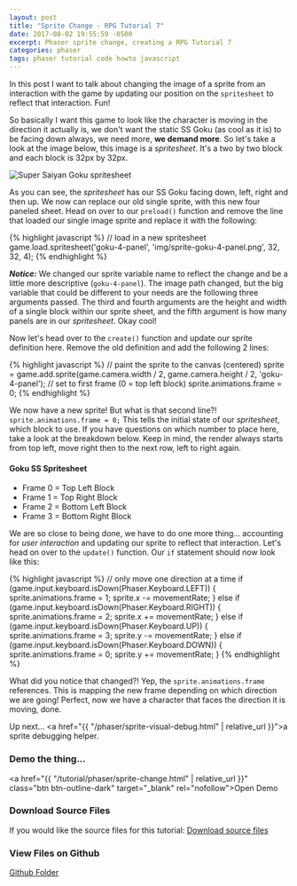 ```yaml
---
layout: post
title: "Sprite Change - RPG Tutorial 7"
date: 2017-08-02 19:55:59 -0500
excerpt: Phaser sprite change, creating a RPG Tutorial 7
categories: phaser
tags: phaser tutorial code howto javascript
---
```


In this post I want to talk about changing the image of a sprite from an interaction with the game by updating our position on the `spritesheet` to reflect that interaction. Fun!

So basically I want this game to look like the character is moving in the direction it actually is, we don't want the static SS Goku (as cool as it is) to be facing down always, we need more, **we demand more**. So let's take a look at the image below, this image is a *spritesheet*. It's a two by two block and each block is 32px by 32px.

<div class="img-wrapper">
  <img class="img" src="/assets/img/phaser/sprite/sprite-goku-4-panel.png" alt="Super Saiyan Goku spritesheet">
</div>

As you can see, the *spritesheet* has our SS Goku facing down, left, right and then up. We now can replace our old single sprite, with this new four paneled sheet. Head on over to our `preload()` function and remove the line that loaded our single image sprite and replace it with the following:

{% highlight javascript %}
// load in a new spritesheet
game.load.spritesheet('goku-4-panel', 'img/sprite-goku-4-panel.png', 32, 32, 4);
{% endhighlight %}

***Notice:*** We changed our sprite variable name to reflect the change and be a little more descriptive (`goku-4-panel`). The image path changed, but the big variable that could be different to your needs are the following three arguments passed. The third and fourth arguments are the height and width of a single block within our sprite sheet, and the fifth argument is how many panels are in our *spritesheet*. Okay cool!

Now let's head over to the `create()` function and update our sprite definition here. Remove the old definition and add the following 2 lines:

{% highlight javascript %}
// paint the sprite to the canvas (centered)
sprite = game.add.sprite(game.camera.width / 2, game.camera.height / 2, 'goku-4-panel');
// set to first frame (0 = top left block)
sprite.animations.frame = 0;
{% endhighlight %}

We now have a new sprite! But what is that second line?! `sprite.animations.frame = 0;` This tells the initial state of our *spritesheet*, which block to use. If you have questions on which number to place here, take a look at the breakdown below. Keep in mind, the render always starts from top left, move right then to the next row, left to right again.

#### Goku SS Spritesheet
* Frame 0 = Top Left Block
* Frame 1 = Top Right Block
* Frame 2 = Bottom Left Block
* Frame 3 = Bottom Right Block

We are so close to being done, we have to do one more thing... accounting for *user interaction* and updating our sprite to reflect that interaction. Let's head on over to the `update()` function. Our `if` statement should now look like this:

{% highlight javascript %}
// only move one direction at a time
if (game.input.keyboard.isDown(Phaser.Keyboard.LEFT)) {
  sprite.animations.frame = 1;
  sprite.x -= movementRate;
} else if (game.input.keyboard.isDown(Phaser.Keyboard.RIGHT)) {
  sprite.animations.frame = 2;
  sprite.x += movementRate;
} else if (game.input.keyboard.isDown(Phaser.Keyboard.UP)) {
  sprite.animations.frame = 3;
  sprite.y -= movementRate;
} else if (game.input.keyboard.isDown(Phaser.Keyboard.DOWN)) {
  sprite.animations.frame = 0;
  sprite.y += movementRate;
}
{% endhighlight %}

What did you notice that changed?! Yep, the `sprite.animations.frame` references. This is mapping the new frame depending on which direction we are going! Perfect, now we have a character that faces the direction it is moving, done.

Up next... <a href="{{ "/phaser/sprite-visual-debug.html" | relative_url }}">a sprite debugging helper</a>.

### Demo the thing...
<a href="{{ "/tutorial/phaser/sprite-change.html" | relative_url }}" class="btn btn-outline-dark" target="_blank" rel="nofollow">Open Demo</a>  

### Download Source Files
If you would like the source files for this tutorial: <a href="/assets/downloads/phaser/sprite-change-tutorial_blog.calebnance.com.zip" class="btn btn-outline-dark" download>Download source files</a>

### View Files on Github
<a href="https://github.com/calebnance/blog-calebnance_phaser-tutorials/tree/master/7-sprite-change" class="btn btn-outline-dark">Github Folder</a>
